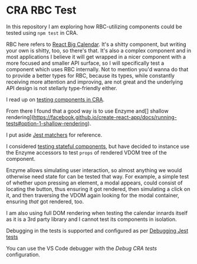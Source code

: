 # CRA RBC Test

In this repository I am exploring how RBC-utilizing components could be tested
using `npm test` in CRA.

RBC here refers to [React Big Calendar](https://github.com/intljusticemission/react-big-calendar).
It's a shitty component, but writing your own is shitty, too, so there's that.
It's also a complex component and in most applications I believe it will get wrapped in a nicer component with a more
focused and smaller API surface, so I will specifically test a component which uses RBC internally.
Not to mention you'd wanna do that to provide a better types for RBC, because its types, while constantly receiving more
attention and improving, are not great and the underlying API design is not stellarly type-friendly either.

I read up on [testing components in CRA](https://facebook.github.io/create-react-app/docs/running-tests#testing-components).

From there I found that a good way is to use Enzyme and[] shallow rendering](https://facebook.github.io/create-react-app/docs/running-tests#option-1-shallow-rendering).

I put aside [Jest matchers](https://jestjs.io/docs/en/expect.html#content) for reference.

I considered [testing stateful components](https://www.reactnative.guide/7-testing/7.3-enzyme-testing.html),
but have decided to instance use the Enzyme accessors to test `props` of rendered VDOM tree of the component.

Enzyme allows simulating user interaction, so almost anything we would otherwise need state for can be tested that way.
For example, a simple test of whether upon pressing an element, a modal appears, could consist of locating the button,
thus ensuring it got rendered, then simulating a click on it, and then traversing the VDOM again looking for the modal
container, ensuring _that_ got rendered, too.

I am also using full DOM rendering when testing the calendar innards itself as
it is a 3rd party library and I cannot test its components in isolation.

Debugging in the tests is supported and configured as per
[Debugging Jest tests](https://facebook.github.io/create-react-app/docs/debugging-tests#debugging-tests-in-visual-studio-code)

You can use the VS Code debugger with the *Debug CRA tests* configuration.
